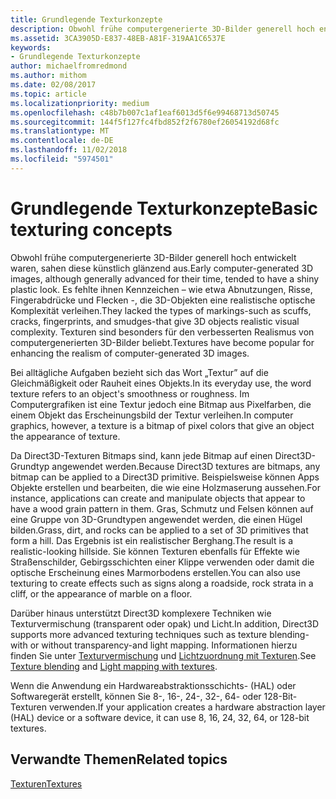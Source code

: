 ```yaml
---
title: Grundlegende Texturkonzepte
description: Obwohl frühe computergenerierte 3D-Bilder generell hoch entwickelt waren, sahen diese künstlich glänzend aus.
ms.assetid: 3CA3905D-E837-48EB-A81F-319AA1C6537E
keywords:
- Grundlegende Texturkonzepte
author: michaelfromredmond
ms.author: mithom
ms.date: 02/08/2017
ms.topic: article
ms.localizationpriority: medium
ms.openlocfilehash: c48b7b007c1af1eaf6013d5f6e99468713d50745
ms.sourcegitcommit: 144f5f127fc4fbd852f2f6780ef26054192d68fc
ms.translationtype: MT
ms.contentlocale: de-DE
ms.lasthandoff: 11/02/2018
ms.locfileid: "5974501"
---
```

# <a name="basic-texturing-concepts"></a><span data-ttu-id="e567d-104">Grundlegende Texturkonzepte</span><span class="sxs-lookup"><span data-stu-id="e567d-104">Basic texturing concepts</span></span>


<span data-ttu-id="e567d-105">Obwohl frühe computergenerierte 3D-Bilder generell hoch entwickelt waren, sahen diese künstlich glänzend aus.</span><span class="sxs-lookup"><span data-stu-id="e567d-105">Early computer-generated 3D images, although generally advanced for their time, tended to have a shiny plastic look.</span></span> <span data-ttu-id="e567d-106">Es fehlte ihnen Kennzeichen – wie etwa Abnutzungen, Risse, Fingerabdrücke und Flecken -, die 3D-Objekten eine realistische optische Komplexität verleihen.</span><span class="sxs-lookup"><span data-stu-id="e567d-106">They lacked the types of markings-such as scuffs, cracks, fingerprints, and smudges-that give 3D objects realistic visual complexity.</span></span> <span data-ttu-id="e567d-107">Texturen sind besonders für den verbesserten Realismus von computergenerierten 3D-Bilder beliebt.</span><span class="sxs-lookup"><span data-stu-id="e567d-107">Textures have become popular for enhancing the realism of computer-generated 3D images.</span></span>

<span data-ttu-id="e567d-108">Bei alltägliche Aufgaben bezieht sich das Wort „Textur” auf die Gleichmäßigkeit oder Rauheit eines Objekts.</span><span class="sxs-lookup"><span data-stu-id="e567d-108">In its everyday use, the word texture refers to an object's smoothness or roughness.</span></span> <span data-ttu-id="e567d-109">Im Computergrafiken ist eine Textur jedoch eine Bitmap aus Pixelfarben, die einem Objekt das Erscheinungsbild der Textur verleihen.</span><span class="sxs-lookup"><span data-stu-id="e567d-109">In computer graphics, however, a texture is a bitmap of pixel colors that give an object the appearance of texture.</span></span>

<span data-ttu-id="e567d-110">Da Direct3D-Texturen Bitmaps sind, kann jede Bitmap auf einen Direct3D-Grundtyp angewendet werden.</span><span class="sxs-lookup"><span data-stu-id="e567d-110">Because Direct3D textures are bitmaps, any bitmap can be applied to a Direct3D primitive.</span></span> <span data-ttu-id="e567d-111">Beispielsweise können Apps Objekte erstellen und bearbeiten, die wie eine Holzmaserung aussehen.</span><span class="sxs-lookup"><span data-stu-id="e567d-111">For instance, applications can create and manipulate objects that appear to have a wood grain pattern in them.</span></span> <span data-ttu-id="e567d-112">Gras, Schmutz und Felsen können auf eine Gruppe von 3D-Grundtypen angewendet werden, die einen Hügel bilden.</span><span class="sxs-lookup"><span data-stu-id="e567d-112">Grass, dirt, and rocks can be applied to a set of 3D primitives that form a hill.</span></span> <span data-ttu-id="e567d-113">Das Ergebnis ist ein realistischer Berghang.</span><span class="sxs-lookup"><span data-stu-id="e567d-113">The result is a realistic-looking hillside.</span></span> <span data-ttu-id="e567d-114">Sie können Texturen ebenfalls für Effekte wie Straßenschilder, Gebirgsschichten einer Klippe verwenden oder damit die optische Erscheinung eines Marmorbodens erstellen.</span><span class="sxs-lookup"><span data-stu-id="e567d-114">You can also use texturing to create effects such as signs along a roadside, rock strata in a cliff, or the appearance of marble on a floor.</span></span>

<span data-ttu-id="e567d-115">Darüber hinaus unterstützt Direct3D komplexere Techniken wie Texturvermischung (transparent oder opak) und Licht.</span><span class="sxs-lookup"><span data-stu-id="e567d-115">In addition, Direct3D supports more advanced texturing techniques such as texture blending-with or without transparency-and light mapping.</span></span> <span data-ttu-id="e567d-116">Informationen hierzu finden Sie unter [Texturvermischung](texture-blending.md) und [Lichtzuordnung mit Texturen](light-mapping-with-textures.md).</span><span class="sxs-lookup"><span data-stu-id="e567d-116">See [Texture blending](texture-blending.md) and [Light mapping with textures](light-mapping-with-textures.md).</span></span>

<span data-ttu-id="e567d-117">Wenn die Anwendung ein Hardwareabstraktionsschichts- (HAL) oder Softwaregerät erstellt, können Sie 8-, 16-, 24-, 32-, 64- oder 128-Bit-Texturen verwenden.</span><span class="sxs-lookup"><span data-stu-id="e567d-117">If your application creates a hardware abstraction layer (HAL) device or a software device, it can use 8, 16, 24, 32, 64, or 128-bit textures.</span></span>

## <a name="span-idrelated-topicsspanrelated-topics"></a><span data-ttu-id="e567d-118"><span id="related-topics"></span>Verwandte Themen</span><span class="sxs-lookup"><span data-stu-id="e567d-118"><span id="related-topics"></span>Related topics</span></span>


[<span data-ttu-id="e567d-119">Texturen</span><span class="sxs-lookup"><span data-stu-id="e567d-119">Textures</span></span>](textures.md)

 

 




